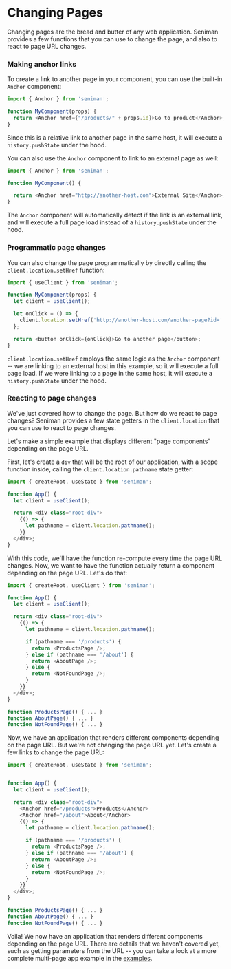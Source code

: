 # Changing Pages

Changing pages are the bread and butter of any web application. Seniman provides a few functions that you can use to change the page, and also to react to page URL changes.


### Making anchor links

To create a link to another page in your component, you can use the built-in `Anchor` component:

```js
import { Anchor } from 'seniman';

function MyComponent(props) {
  return <Anchor href={"/products/" + props.id}>Go to product</Anchor>;
}
```

Since this is a relative link to another page in the same host, it will execute a `history.pushState` under the hood.

You can also use the `Anchor` component to link to an external page as well:

```js
import { Anchor } from 'seniman';

function MyComponent() {

  return <Anchor href="http://another-host.com">External Site</Anchor>;
}
```

The `Anchor` component will automatically detect if the link is an external link, and will execute a full page load instead of a `history.pushState` under the hood.

### Programmatic page changes

You can also change the page programmatically by directly calling the `client.location.setHref` function:

```js
import { useClient } from 'seniman';

function MyComponent(props) {
  let client = useClient();

  let onClick = () => {
    client.location.setHref('http://another-host.com/another-page?id=' + props.id);
  };

  return <button onClick={onClick}>Go to another page</button>;
}
```

`client.location.setHref` employs the same logic as the `Anchor` component -- we are linking to an external host in this example, so it will execute a full page load. If we were linking to a page in the same host, it will execute a `history.pushState` under the hood.


### Reacting to page changes

We've just covered how to change the page. But how do we react to page changes? Seniman provides a few state getters in the `client.location` that you can use to react to page changes. 

Let's make a simple example that displays different "page components" depending on the page URL.

First, let's create a `div` that will be the root of our application, with a scope function inside, calling the `client.location.pathname` state getter:

```js
import { createRoot, useState } from 'seniman';

function App() {
  let client = useClient();

  return <div class="root-div">
    {() => {
      let pathname = client.location.pathname();      
    }}
  </div>;
}
```

With this code, we'll have the function re-compute every time the page URL changes. Now, we want to have the function actually
return a component depending on the page URL. Let's do that:

```js
import { createRoot, useClient } from 'seniman';

function App() {
  let client = useClient();

  return <div class="root-div">
    {() => {
      let pathname = client.location.pathname();

      if (pathname === '/products') {
        return <ProductsPage />;
      } else if (pathname === '/about') {
        return <AboutPage />;
      } else {
        return <NotFoundPage />;
      }
    }}
  </div>;
}

function ProductsPage() { ... }
function AboutPage() { ... }
function NotFoundPage() { ... }
```

Now, we have an application that renders different components depending on the page URL. But we're not changing the page URL yet. Let's create a few links to change the page URL:

```js
import { createRoot, useState } from 'seniman';


function App() {
  let client = useClient();

  return <div class="root-div">
    <Anchor href="/products">Products</Anchor>
    <Anchor href="/about">About</Anchor>
    {() => {
      let pathname = client.location.pathname();

      if (pathname === '/products') {
        return <ProductsPage />;
      } else if (pathname === '/about') {
        return <AboutPage />;
      } else {
        return <NotFoundPage />;
      }
    }}
  </div>;
}

function ProductsPage() { ... }
function AboutPage() { ... }
function NotFoundPage() { ... }
```

Voila! We now have an application that renders different components depending on the page URL. There are details that we haven't covered yet, such as getting parameters from the URL -- you can take a look at a more complete multi-page app example in the [examples](https://github.com/senimanjs/seniman/tree/main/examples/simple-multi-page).